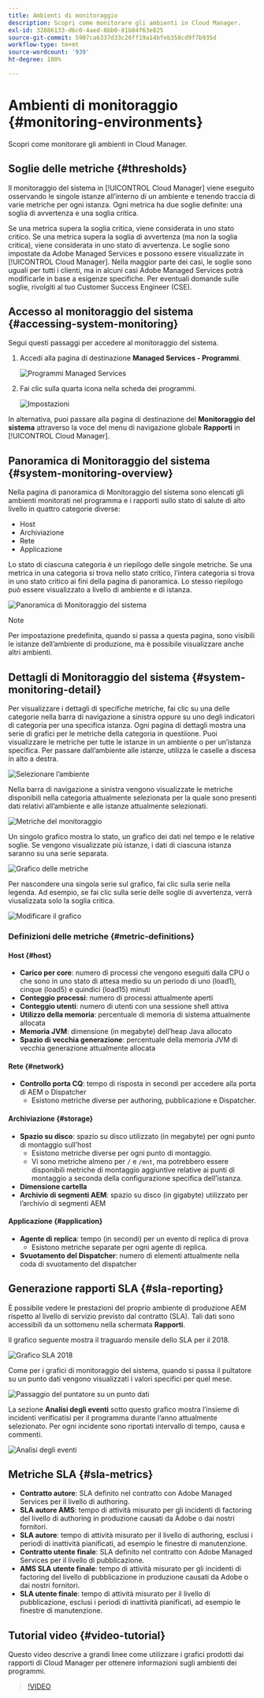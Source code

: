 ```yaml
---
title: Ambienti di monitoraggio
description: Scopri come monitorare gli ambienti in Cloud Manager.
exl-id: 32886133-d6c0-4aed-8bb0-81b84f63e825
source-git-commit: 5907ca6337d33c26ff19a14bfeb358cd9f7b935d
workflow-type: tm+mt
source-wordcount: '939'
ht-degree: 100%

---
```



# Ambienti di monitoraggio {#monitoring-environments}

Scopri come monitorare gli ambienti in Cloud Manager.

## Soglie delle metriche {#thresholds}

Il monitoraggio del sistema in [!UICONTROL Cloud Manager] viene eseguito osservando le singole istanze all’interno di un ambiente e tenendo traccia di varie metriche per ogni istanza. Ogni metrica ha due soglie definite: una soglia di avvertenza e una soglia critica.

Se una metrica supera la soglia critica, viene considerata in uno stato critico. Se una metrica supera la soglia di avvertenza (ma non la soglia critica), viene considerata in uno stato di avvertenza. Le soglie sono impostate da Adobe Managed Services e possono essere visualizzate in [!UICONTROL Cloud Manager]. Nella maggior parte dei casi, le soglie sono uguali per tutti i clienti, ma in alcuni casi Adobe Managed Services potrà modificarle in base a esigenze specifiche. Per eventuali domande sulle soglie, rivolgiti al tuo Customer Success Engineer (CSE).

## Accesso al monitoraggio del sistema {#accessing-system-monitoring}

Segui questi passaggi per accedere al monitoraggio del sistema.

1. Accedi alla pagina di destinazione **Managed Services - Programmi**.

   ![Programmi Managed Services](/help/assets/ProgramLanding.png)

1. Fai clic sulla quarta icona nella scheda dei programmi.

   ![Impostazioni](/help/assets/first-timea1.png)


In alternativa, puoi passare alla pagina di destinazione del **Monitoraggio del sistema** attraverso la voce del menu di navigazione globale **Rapporti** in [!UICONTROL Cloud Manager].

## Panoramica di Monitoraggio del sistema {#system-monitoring-overview}

Nella pagina di panoramica di Monitoraggio del sistema sono elencati gli ambienti monitorati nel programma e i rapporti sullo stato di salute di alto livello in quattro categorie diverse:

* Host
* Archiviazione
* Rete
* Applicazione

Lo stato di ciascuna categoria è un riepilogo delle singole metriche. Se una metrica in una categoria si trova nello stato critico, l’intera categoria si trova in uno stato critico ai fini della pagina di panoramica. Lo stesso riepilogo può essere visualizzato a livello di ambiente e di istanza.

![Panoramica di Monitoraggio del sistema](/help/assets/System-Monitoring-Reports.png)

>[!NOTE]
>
>Per impostazione predefinita, quando si passa a questa pagina, sono visibili le istanze dell’ambiente di produzione, ma è possibile visualizzare anche altri ambienti.

## Dettagli di Monitoraggio del sistema {#system-monitoring-detail}

Per visualizzare i dettagli di specifiche metriche, fai clic su una delle categorie nella barra di navigazione a sinistra oppure su uno degli indicatori di categoria per una specifica istanza. Ogni pagina di dettagli mostra una serie di grafici per le metriche della categoria in questiione. Puoi visualizzare le metriche per tutte le istanze in un ambiente o per un’istanza specifica. Per passare dall’ambiente alle istanze, utilizza le caselle a discesa in alto a destra.

![Selezionare l’ambiente](/help/assets/System_Monitoring1.png)

Nella barra di navigazione a sinistra vengono visualizzate le metriche disponibili nella categoria attualmente selezionata per la quale sono presenti dati relativi all’ambiente e alle istanze attualmente selezionati.

![Metriche del monitoraggio](/help/assets/System_Monitoring2.png)

Un singolo grafico mostra lo stato, un grafico dei dati nel tempo e le relative soglie. Se vengono visualizzate più istanze, i dati di ciascuna istanza saranno su una serie separata.

![Grafico delle metriche](/help/assets/Monitoring_Graphs1.png)

Per nascondere una singola serie sul grafico, fai clic sulla serie nella legenda.
Ad esempio, se fai clic sulla serie delle soglie di avvertenza, verrà viusalizzata solo la soglia critica.

![Modificare il grafico](/help/assets/Monitoring_Graphs2.png)

### Definizioni delle metriche {#metric-definitions}

#### Host {#host}

* **Carico per core**: numero di processi che vengono eseguiti dalla CPU o che sono in uno stato di attesa medio su un periodo di uno (load1), cinque (load5) e quindici (load15) minuti
* **Conteggio processi**: numero di processi attualmente aperti
* **Conteggio utenti**: numero di utenti con una sessione shell attiva
* **Utilizzo della memoria**: percentuale di memoria di sistema attualmente allocata
* **Memoria JVM**: dimensione (in megabyte) dell’heap Java allocato
* **Spazio di vecchia generazione**: percentuale della memoria JVM di vecchia generazione attualmente allocata

#### Rete {#network}

* **Controllo porta CQ**: tempo di risposta in secondi per accedere alla porta di AEM o Dispatcher
   * Esistono metriche diverse per authoring, pubblicazione e Dispatcher.

#### Archiviazione {#storage}

* **Spazio su disco**: spazio su disco utilizzato (in megabyte) per ogni punto di montaggio sull’host
   * Esistono metriche diverse per ogni punto di montaggio.
   * Vi sono metriche almeno per `/` e `/mnt`, ma potrebbero essere disponibili metriche di montaggio aggiuntive relative ai punti di montaggio a seconda della configurazione specifica dell’istanza.
* **Dimensione cartella**
* **Archivio di segmenti AEM**: spazio su disco (in gigabyte) utilizzato per l’archivio di segmenti AEM

#### Applicazione {#application}

* **Agente di replica**: tempo (in secondi) per un evento di replica di prova
   * Esistono metriche separate per ogni agente di replica.
* **Svuotamento del Dispatcher**: numero di elementi attualmente nella coda di svuotamento del dispatcher

## Generazione rapporti SLA {#sla-reporting}

È possibile vedere le prestazioni del proprio ambiente di produzione AEM rispetto al livello di servizio previsto dal contratto (SLA). Tali dati sono accessibili da un sottomenu nella schermata **Rapporti**.

Il grafico seguente mostra il traguardo mensile dello SLA per il 2018.

![Grafico SLA 2018](/help/assets/SLA-Reports-one.png)

Come per i grafici di monitoraggio del sistema, quando si passa il pultatore su un punto dati vengono visualizzati i valori specifici per quel mese.

![Passaggio del puntatore su un punto dati](/help/assets/SLA-Reports-two.png)

La sezione **Analisi degli eventi** sotto questo grafico mostra l’insieme di incidenti verificatisi per il programma durante l’anno attualmente selezionato. Per ogni incidente sono riportati intervallo di tempo, causa e commenti.

![Analisi degli eventi](/help/assets/sla-reporting3.png)

## Metriche SLA {#sla-metrics}

* **Contratto autore**: SLA definito nel contratto con Adobe Managed Services per il livello di authoring.
* **SLA autore AMS**: tempo di attività misurato per gli incidenti di factoring del livello di authoring in produzione causati da Adobe o dai nostri fornitori.
* **SLA autore**: tempo di attività misurato per il livello di authoring, esclusi i periodi di inattività pianificati, ad esempio le finestre di manutenzione.
* **Contratto utente finale**: SLA definito nel contratto con Adobe Managed Services per il livello di pubblicazione.
* **AMS SLA utente finale**: tempo di attività misurato per gli incidenti di factoring del livello di pubblicazione in produzione causati da Adobe o dai nostri fornitori.
* **SLA utente finale**: tempo di attività misurato per il livello di pubblicazione, esclusi i periodi di inattività pianificati, ad esempio le finestre di manutenzione.

## Tutorial video {#video-tutorial}

Questo video descrive a grandi linee come utilizzare i grafici prodotti dai rapporti di Cloud Manager per ottenere informazioni sugli ambienti dei programmi.

>[!VIDEO](https://video.tv.adobe.com/v/26315/)
